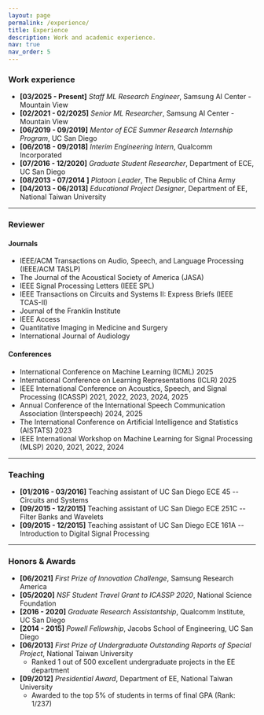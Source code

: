 ```yaml
---
layout: page
permalink: /experience/
title: Experience
description: Work and academic experience.
nav: true
nav_order: 5
---
```


### Work experience

- **[03/2025 - Present]** *Staff ML Research Engineer*, Samsung AI Center - Mountain View
- **[02/2021 - 02/2025]** *Senior ML Researcher*, Samsung AI Center - Mountain View
- **[06/2019 - 09/2019]** *Mentor of ECE Summer Research Internship Program*, UC San Diego
- **[06/2018 - 09/2018]** *Interim Engineering Intern*, Qualcomm Incorporated
- **[07/2016 - 12/2020]** *Graduate Student Researcher*, Department of ECE, UC San Diego
- **[08/2013 - 07/2014 ]** *Platoon Leader*, The Republic of China Army
- **[04/2013 - 06/2013]** *Educational Project Designer*, Department of EE, National Taiwan University 

---

### Reviewer

#### Journals
- IEEE/ACM Transactions on Audio, Speech, and Language Processing (IEEE/ACM TASLP)
- The Journal of the Acoustical Society of America (JASA)
- IEEE Signal Processing Letters (IEEE SPL)
- IEEE Transactions on Circuits and Systems II: Express Briefs (IEEE TCAS-II)
- Journal of the Franklin Institute
- IEEE Access
- Quantitative Imaging in Medicine and Surgery
- International Journal of Audiology

#### Conferences
- International Conference on Machine Learning (ICML) 2025
- International Conference on Learning Representations (ICLR) 2025
- IEEE International Conference on Acoustics, Speech, and Signal Processing (ICASSP) 2021, 2022, 2023, 2024, 2025
- Annual Conference of the International Speech Communication Association (Interspeech) 2024, 2025
- The International Conference on Artificial Intelligence and Statistics (AISTATS) 2023
- IEEE International Workshop on Machine Learning for Signal Processing (MLSP) 2020, 2021, 2022, 2024

---

### Teaching

- **[01/2016 - 03/2016]** Teaching assistant of UC San Diego ECE 45 -- Circuits and Systems
- **[09/2015 - 12/2015]** Teaching assistant of UC San Diego ECE 251C -- Filter Banks and Wavelets
- **[09/2015 - 12/2015]** Teaching assistant of UC San Diego ECE 161A -- Introduction to Digital Signal Processing

---

### Honors & Awards

- **[06/2021]** *First Prize of Innovation Challenge*, Samsung Research America
- **[05/2020]** *NSF Student Travel Grant to ICASSP 2020*, National Science Foundation
- **[2016 - 2020]** *Graduate Research Assistantship*, Qualcomm Institute, UC San Diego
- **[2014 - 2015]** *Powell Fellowship*, Jacobs School of Engineering, UC San Diego
- **[06/2013]** *First Prize of Undergraduate Outstanding Reports of Special Project*, National Taiwan University
  - Ranked 1 out of 500 excellent undergraduate projects in the EE department
- **[09/2012]** *Presidential Award*, Department of EE, National Taiwan University 
  - Awarded to the top 5% of students in terms of final GPA (Rank: 1/237)
